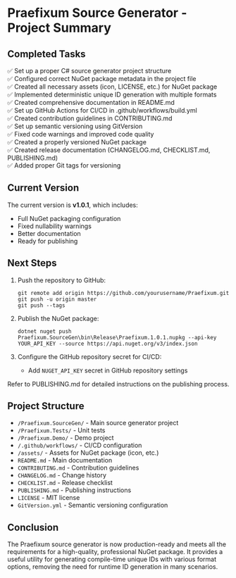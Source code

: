 # Praefixum Source Generator - Project Summary

## Completed Tasks

✅ Set up a proper C# source generator project structure  
✅ Configured correct NuGet package metadata in the project file  
✅ Created all necessary assets (icon, LICENSE, etc.) for NuGet package  
✅ Implemented deterministic unique ID generation with multiple formats  
✅ Created comprehensive documentation in README.md  
✅ Set up GitHub Actions for CI/CD in .github/workflows/build.yml  
✅ Created contribution guidelines in CONTRIBUTING.md  
✅ Set up semantic versioning using GitVersion  
✅ Fixed code warnings and improved code quality  
✅ Created a properly versioned NuGet package  
✅ Created release documentation (CHANGELOG.md, CHECKLIST.md, PUBLISHING.md)  
✅ Added proper Git tags for versioning  

## Current Version

The current version is **v1.0.1**, which includes:
- Full NuGet packaging configuration
- Fixed nullability warnings
- Better documentation
- Ready for publishing

## Next Steps

1. Push the repository to GitHub:
   ```
   git remote add origin https://github.com/yourusername/Praefixum.git
   git push -u origin master
   git push --tags
   ```

2. Publish the NuGet package:
   ```
   dotnet nuget push Praefixum.SourceGen\bin\Release\Praefixum.1.0.1.nupkg --api-key YOUR_API_KEY --source https://api.nuget.org/v3/index.json
   ```

3. Configure the GitHub repository secret for CI/CD:
   - Add `NUGET_API_KEY` secret in GitHub repository settings

Refer to PUBLISHING.md for detailed instructions on the publishing process.

## Project Structure

- `/Praefixum.SourceGen/` - Main source generator project
- `/Praefixum.Tests/` - Unit tests
- `/Praefixum.Demo/` - Demo project
- `/.github/workflows/` - CI/CD configuration
- `/assets/` - Assets for NuGet package (icon, etc.)
- `README.md` - Main documentation
- `CONTRIBUTING.md` - Contribution guidelines
- `CHANGELOG.md` - Change history
- `CHECKLIST.md` - Release checklist
- `PUBLISHING.md` - Publishing instructions
- `LICENSE` - MIT license
- `GitVersion.yml` - Semantic versioning configuration

## Conclusion

The Praefixum source generator is now production-ready and meets all the requirements for a high-quality, professional NuGet package. It provides a useful utility for generating compile-time unique IDs with various format options, removing the need for runtime ID generation in many scenarios.
